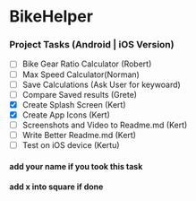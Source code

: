 # BikeHelper
 ### Project Tasks (Android | iOS Version)
- [ ] Bike Gear Ratio Calculator (Robert)
- [ ] Max Speed Calculator(Norman)
- [ ] Save Calculations (Ask User for keywoard)
- [ ] Compare Saved results (Grete)
- [x] Create Splash Screen (Kert)
- [x] Create App Icons (Kert)
- [ ] Screenshots and Video to Readme.md (Kert)
- [ ] Write Better Readme.md (Kert)
- [ ] Test on iOS device (Kertu)

#### add your name if you took this task
#### add x into square if done 
